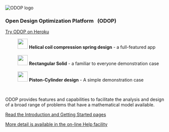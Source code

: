 ![ODOP logo](./client/public/favicon.ico "ODOP logo") 
### Open Design Optimization Platform &nbsp; (ODOP)

[Try ODOP on Heroku](https://odop.herokuapp.com/)   

&nbsp; &nbsp; &nbsp; &nbsp; &nbsp; <img height="32" src="./client/public/designtypes/Spring/favicon.ico"> 
<b>Helical coil compression spring design</b> - a full-featured app    
<br />
&nbsp; &nbsp; &nbsp; &nbsp; &nbsp; <img height="32" src="./client/public/designtypes/Solid/favicon.ico"> 
<b>Rectangular Solid</b> - a familiar to everyone demonstration case   
<br />
&nbsp; &nbsp; &nbsp; &nbsp; &nbsp; <img height="32" src="./client/public/designtypes/Piston-Cylinder/favicon.ico"> 
<b>Piston-Cylinder design</b> - A simple demonstration case   

&nbsp;

ODOP provides features and capabilities to facilitate the analysis and design 
of a broad range of problems that have a mathematical model available. 

[Read the Introduction and Getting Started pages](https://thegrumpys.github.io/odop/About/Intro)   

[More detail is available in the on-line Help facility](https://thegrumpys.github.io/odop/Help)   

